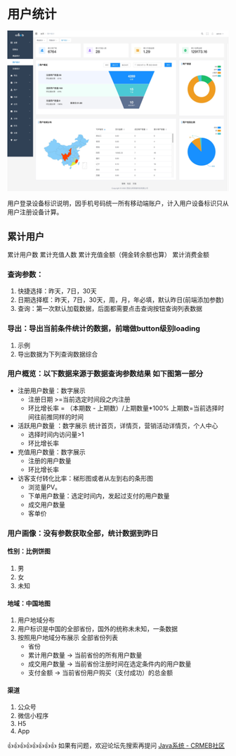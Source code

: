 # 用户统计

![用户统计](../../../images/202204011926412.jpeg)

用户登录设备标识说明，因手机号码统一所有移动端账户，计入用户设备标识只从用户注册设备计算。
## 累计用户
累计用户数
累计充值人数
累计充值金额（佣金转余额也算）
累计消费金额

### 查询参数：
1.  快捷选择：昨天，7日，30天
2.  日期选择框：昨天，7日，30天，周，月，年必填，默认昨日(前端添加参数)
3.  查询：第一次默认加载数据，后面都需要点击查询按钮查询列表数据

### 导出：导出当前条件统计的数据，前端做button级别loading
1.  示例
2.  导出数据为下列查询数据综合

### 用户概览：以下数据来源于数据查询参数结果 如下图第一部分
*   注册用户数量：数字展示
    *   注册日期 >=当前选定时间段之内注册
    *   环比增长率 = （本期数 - 上期数）/上期数量\*100% 上期数=当前选择时间往前推同样的时间
*   活跃用户数量 ：数字展示 统计首页，详情页，营销活动详情页，个人中心
    *   选择时间内访问量>1
    *   环比增长率
*   充值用户数量：数字展示
    *   注册的用户数量
    *   环比增长率
*   访客支付转化比率：梯形图或者从左到右的条形图
    *   浏览量PV。
    *   下单用户数量：选定时间内，发起过支付的用户数量
    *   成交用户数量
    *   客单价
### 用户画像：没有参数获取全部，统计数据到昨日
#### 性别：比例饼图
1.  男
2.  女
3.  未知

#### 地域：中国地图

1.  用户地域分布
2.  用户标识是中国的全部省份，国外的统称未未知，一条数据
3.  按照用户地域分布展示 全部省份列表
    * 省份
    * 累计用户数量 -> 当前省份的所有用户数量
    * 成交用户数量 -> 当前省份注册时间在选定条件内的用户数量
    * 支付金额 -> 当前省份用户购买（支付成功）的总金额
#### 渠道
1.  公众号
2.  微信小程序
3.  H5
4.  App

👍👍👍👍👍👍👍👍 如果有问题，欢迎论坛先搜索再提问 [Java系统 - CRMEB社区](https://q.crmeb.com/?categoryId=122&sequence=0)
